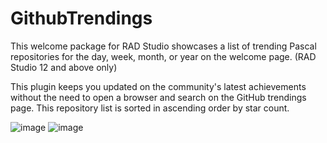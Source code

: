 # GithubTrendings
This welcome package for RAD Studio showcases a list of trending Pascal repositories for the day, week, month, or year on the welcome page. (RAD Studio 12 and above only)

This plugin keeps you updated on the community's latest achievements without the need to open a browser and search on the GitHub trendings page.
This repository list is sorted in ascending order by star count.


![image](https://github.com/user-attachments/assets/9c4955e0-7e0d-428d-a6a0-c0aa7f40a3c7)
![image](https://github.com/user-attachments/assets/cb564d3e-45db-4e3b-81d9-592ead1a40e7)


